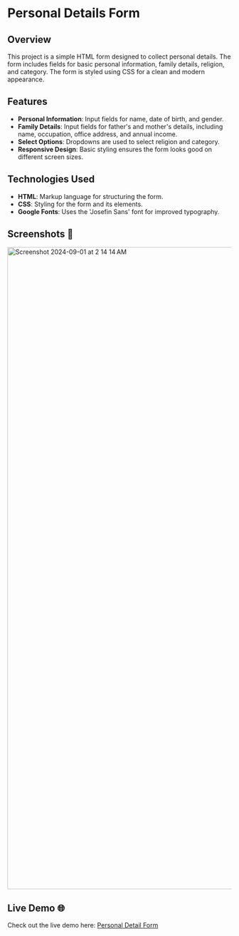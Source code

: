 # Personal Details Form

## Overview

This project is a simple HTML form designed to collect personal details. The form includes fields for basic personal information, family details, religion, and category. The form is styled using CSS for a clean and modern appearance.

## Features

- **Personal Information**: Input fields for name, date of birth, and gender.
- **Family Details**: Input fields for father's and mother's details, including name, occupation, office address, and annual income.
- **Select Options**: Dropdowns are used to select religion and category.
- **Responsive Design**: Basic styling ensures the form looks good on different screen sizes.

## Technologies Used

- **HTML**: Markup language for structuring the form. 
- **CSS**: Styling for the form and its elements.
- **Google Fonts**: Uses the 'Josefin Sans' font for improved typography.

## Screenshots 📸

<img width="1440" alt="Screenshot 2024-09-01 at 2 14 14 AM" src="https://github.com/user-attachments/assets/79da0400-2f3c-4f5a-8931-6929399b5087">

## Live Demo 🌐

Check out the live demo here: [Personal Detail Form](https://snehaform.netlify.app/) 
